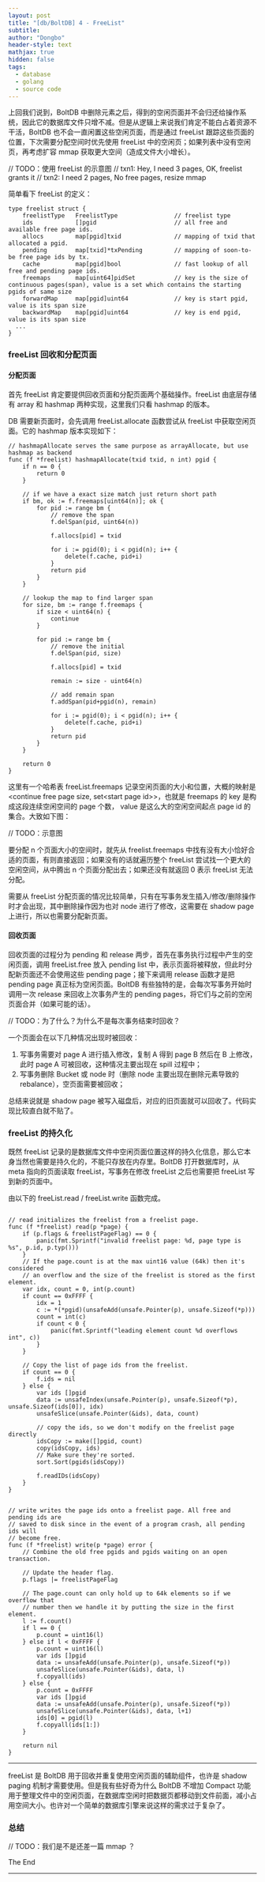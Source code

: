 ```yaml
---
layout: post
title: "[db/BoltDB] 4 - FreeList"
subtitle: 
author: "Dongbo"
header-style: text
mathjax: true
hidden: false
tags:
  - database
  - golang
  - source code
---
```


上回我们说到，BoltDB 中删除元素之后，得到的空闲页面并不会归还给操作系统，因此它的数据库文件只增不减。但是从逻辑上来说我们肯定不能白占着资源不干活，BoltDB 也不会一直闲置这些空闲页面，而是通过 freeList 跟踪这些页面的位置，下次需要分配空间时优先使用 freeList 中的空闲页；如果列表中没有空闲页，再考虑扩容 mmap 获取更大空间（造成文件大小增长）。

// TODO：使用 freeList 的示意图
// txn1: Hey, I need 3 pages, OK, freelist grants it
// txn2: I need 2 pages, No free pages, resize mmap

简单看下 freeList 的定义：
```
type freelist struct {
	freelistType   FreelistType                // freelist type
	ids            []pgid                      // all free and available free page ids.
	allocs         map[pgid]txid               // mapping of txid that allocated a pgid.
	pending        map[txid]*txPending         // mapping of soon-to-be free page ids by tx.
	cache          map[pgid]bool               // fast lookup of all free and pending page ids.
	freemaps       map[uint64]pidSet           // key is the size of continuous pages(span), value is a set which contains the starting pgids of same size
	forwardMap     map[pgid]uint64             // key is start pgid, value is its span size
	backwardMap    map[pgid]uint64             // key is end pgid, value is its span size
  ...
}
```

### freeList 回收和分配页面

#### 分配页面

首先 freeList 肯定要提供回收页面和分配页面两个基础操作。freeList 由底层存储有 array 和 hashmap 两种实现，这里我们只看 hashmap 的版本。

DB 需要新页面时，会先调用 freeList.allocate 函数尝试从 freeList 中获取空闲页面。它的 hashmap 版本实现如下：
```
// hashmapAllocate serves the same purpose as arrayAllocate, but use hashmap as backend
func (f *freelist) hashmapAllocate(txid txid, n int) pgid {
	if n == 0 {
		return 0
	}

	// if we have a exact size match just return short path
	if bm, ok := f.freemaps[uint64(n)]; ok {
		for pid := range bm {
			// remove the span
			f.delSpan(pid, uint64(n))

			f.allocs[pid] = txid

			for i := pgid(0); i < pgid(n); i++ {
				delete(f.cache, pid+i)
			}
			return pid
		}
	}

	// lookup the map to find larger span
	for size, bm := range f.freemaps {
		if size < uint64(n) {
			continue
		}

		for pid := range bm {
			// remove the initial
			f.delSpan(pid, size)

			f.allocs[pid] = txid

			remain := size - uint64(n)

			// add remain span
			f.addSpan(pid+pgid(n), remain)

			for i := pgid(0); i < pgid(n); i++ {
				delete(f.cache, pid+i)
			}
			return pid
		}
	}

	return 0
}
```

这里有一个哈希表 freeList.freemaps 记录空闲页面的大小和位置，大概的映射是 \<continue free page size, set\<start page id>>，也就是 freemaps 的 key 是构成这段连续空闲空间的 page 个数， value 是这么大的空闲空间起点 page id 的集合。大致如下图：

// TODO：示意图

要分配 n 个页面大小的空间时，就先从 freelist.freemaps 中找有没有大小恰好合适的页面，有则直接返回；如果没有的话就遍历整个 freeList 尝试找一个更大的空闲空间，从中腾出 n 个页面分配出去；如果还没有就返回 0 表示 freeList 无法分配。

需要从 freeList 分配页面的情况比较简单，只有在写事务发生插入/修改/删除操作时才会出现，其中删除操作因为也对 node 进行了修改，这需要在 shadow page 上进行，所以也需要分配新页面。

#### 回收页面

回收页面的过程分为 pending 和 release 两步，首先在事务执行过程中产生的空闲页面，调用 freeList.free 放入 pending list 中，表示页面将被释放，但此时分配新页面还不会使用这些 pending page；接下来调用 release 函数才是把 pending page 真正标为空闲页面。BoltDB 有些独特的是，会每次写事务开始时调用一次 release 来回收上次事务产生的 pending pages，将它们与之前的空闲页面合并（如果可能的话）。

// TODO：为了什么？为什么不是每次事务结束时回收？ 

一个页面会在以下几种情况出现时被回收：

1. 写事务需要对 page A 进行插入修改，复制 A 得到 page B 然后在 B 上修改，此时 page A 可被回收，这种情况主要出现在 spill 过程中；
2. 写事务删除 Bucket 或 node 时（删除 node 主要出现在删除元素导致的 rebalance），空页面需要被回收；

总结来说就是 shadow page 被写入磁盘后，对应的旧页面就可以回收了。代码实现比较直白就不贴了。


### freeList 的持久化

既然 freeList 记录的是数据库文件中空闲页面位置这样的持久化信息，那么它本身当然也需要是持久化的，不能只存放在内存里。BoltDB 打开数据库时，从 meta 指向的页面读取 freeList，写事务在修改 freeList 之后也需要把 freeList 写到新的页面中。

由以下的 freeList.read / freeList.write 函数完成。

```

// read initializes the freelist from a freelist page.
func (f *freelist) read(p *page) {
	if (p.flags & freelistPageFlag) == 0 {
		panic(fmt.Sprintf("invalid freelist page: %d, page type is %s", p.id, p.typ()))
	}
	// If the page.count is at the max uint16 value (64k) then it's considered
	// an overflow and the size of the freelist is stored as the first element.
	var idx, count = 0, int(p.count)
	if count == 0xFFFF {
		idx = 1
		c := *(*pgid)(unsafeAdd(unsafe.Pointer(p), unsafe.Sizeof(*p)))
		count = int(c)
		if count < 0 {
			panic(fmt.Sprintf("leading element count %d overflows int", c))
		}
	}

	// Copy the list of page ids from the freelist.
	if count == 0 {
		f.ids = nil
	} else {
		var ids []pgid
		data := unsafeIndex(unsafe.Pointer(p), unsafe.Sizeof(*p), unsafe.Sizeof(ids[0]), idx)
		unsafeSlice(unsafe.Pointer(&ids), data, count)

		// copy the ids, so we don't modify on the freelist page directly
		idsCopy := make([]pgid, count)
		copy(idsCopy, ids)
		// Make sure they're sorted.
		sort.Sort(pgids(idsCopy))

		f.readIDs(idsCopy)
	}
}


// write writes the page ids onto a freelist page. All free and pending ids are
// saved to disk since in the event of a program crash, all pending ids will
// become free.
func (f *freelist) write(p *page) error {
	// Combine the old free pgids and pgids waiting on an open transaction.

	// Update the header flag.
	p.flags |= freelistPageFlag

	// The page.count can only hold up to 64k elements so if we overflow that
	// number then we handle it by putting the size in the first element.
	l := f.count()
	if l == 0 {
		p.count = uint16(l)
	} else if l < 0xFFFF {
		p.count = uint16(l)
		var ids []pgid
		data := unsafeAdd(unsafe.Pointer(p), unsafe.Sizeof(*p))
		unsafeSlice(unsafe.Pointer(&ids), data, l)
		f.copyall(ids)
	} else {
		p.count = 0xFFFF
		var ids []pgid
		data := unsafeAdd(unsafe.Pointer(p), unsafe.Sizeof(*p))
		unsafeSlice(unsafe.Pointer(&ids), data, l+1)
		ids[0] = pgid(l)
		f.copyall(ids[1:])
	}

	return nil
}
```
----------------------

freeList 是 BoltDB 用于回收并重复使用空闲页面的辅助组件，也许是 shadow paging 机制才需要使用。但是我有些好奇为什么 BoltDB 不增加 Compact 功能用于整理文件中的空闲页面，在数据库空闲时把数据页都移动到文件前面，减小占用空间大小。也许对一个简单的数据库引擎来说这样的需求过于复杂了。

### 总结

// TODO：我们是不是还差一篇 mmap ？

The End

------------




